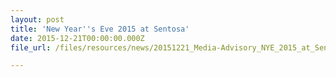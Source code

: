 ```yaml
---
layout: post
title: 'New Year''s Eve 2015 at Sentosa'
date: 2015-12-21T00:00:00.000Z
file_url: /files/resources/news/20151221_Media-Advisory_NYE_2015_at_Sentosa.pdf

---
```


